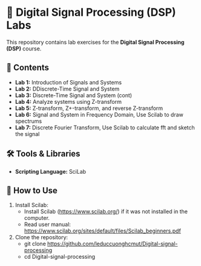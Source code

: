 # 📖 Digital Signal Processing (DSP) Labs

This repository contains lab exercises for the **Digital Signal Processing (DSP)** course.

## 📌 Contents

- **Lab 1:** Introduction of Signals and Systems
- **Lab 2:** DDiscrete-Time Signal and System
- **Lab 3:** Discrete-Time Signal and System (cont)
- **Lab 4:** Analyze systems using Z-transform
- **Lab 5:** Z-transform, Z+-transform, and reverse Z-transform 
- **Lab 6:** Signal and System in Frequency Domain, Use Scilab to draw spectrums  
- **Lab 7:** Discrete Fourier Transform, Use Scilab to calculate fft and sketch the signal
## 🛠 Tools & Libraries

- **Scripting Language:** SciLab


## 🚀 How to Use

1. Install Scilab:  
   - Install Scilab (https://www.scilab.org/) if it was not installed in the computer.
   - Read user manual: https://www.scilab.org/sites/default/files/Scilab_beginners.pdf
2. Clone the repository:
    - git clone https://github.com/leduccuonghcmut/Digital-signal-processing
    - cd Digital-signal-processing